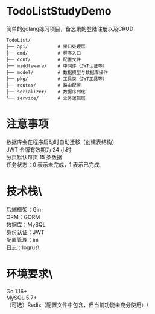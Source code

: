 # TodoListStudyDemo
简单的golang练习项目，备忘录的登陆注册以及CRUD  
```
TodoList/
├── api/           # 接口处理层
├── cmd/           # 程序入口
├── conf/          # 配置文件
├── middleware/    # 中间件（JWT认证等）
├── model/         # 数据模型与数据库操作
├── pkg/           # 工具类（JWT工具等）
├── routes/        # 路由配置
├── serializer/    # 数据序列化
└── service/       # 业务逻辑层
```
  
# 注意事项
数据库会在程序启动时自动迁移（创建表结构）  
JWT 令牌有效期为 24 小时  
分页默认每页 15 条数据  
任务状态：0 表示未完成，1 表示已完成  

# 技术栈\
后端框架：Gin\
ORM：GORM\
数据库：MySQL\
身份认证：JWT\
配置管理：ini\
日志：logrus\

# 环境要求\
Go 1.16+\
MySQL 5.7+\
（可选）Redis（配置文件中包含，但当前功能未充分使用）\
